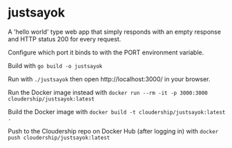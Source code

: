 # justsayok

A 'hello world' type web app that simply responds with an empty response
and HTTP status 200 for every request.

Configure which port it binds to with the PORT environment variable.

Build with `go build -o justsayok`

Run with `./justsayok` then open http://localhost:3000/ in your browser.

Run the Docker image instead with `docker run --rm -it -p 3000:3000 cloudership/justsayok:latest`

Build the Docker image with `docker build -t cloudership/justsayok:latest .`

Push to the Cloudership repo on Docker Hub (after logging in) with `docker push cloudership/justsayok:latest`
